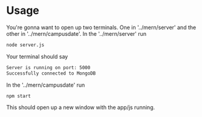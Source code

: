 # Usage
You're gonna want to open up two terminals. One in '../mern/server' and the other in '../mern/campusdate'.
In the '../mern/server' run 
```bash 
node server.js
```
Your terminal should say 
```bash
Server is running on port: 5000
Successfully connected to MongoDB
```

In the '../mern/campusdate' run 
```bash
npm start
```
This should open up a new window with the app/js running.